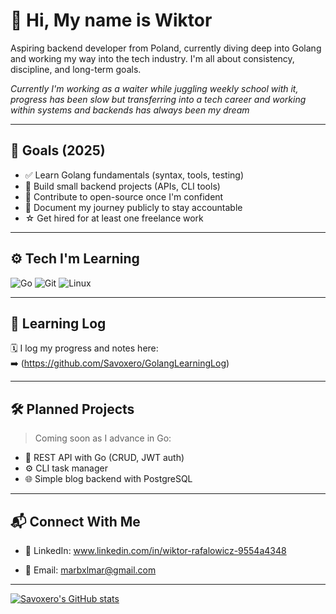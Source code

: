 # 👋 Hi, My name is Wiktor 

Aspiring backend developer from Poland, currently diving deep into Golang and working my way into the tech industry. I'm all about consistency, discipline, and long-term goals.

_Currently I'm working as a waiter while juggling weekly school with it, progress has been slow but transferring into a tech career and working within systems and backends has always been my dream_

---

## 🎯 Goals (2025)

- ✅ Learn Golang fundamentals (syntax, tools, testing)
- 🚧 Build small backend projects (APIs, CLI tools)
- 🧱 Contribute to open-source once I'm confident
- 🧾 Document my journey publicly to stay accountable
- ☆ Get hired for at least one freelance work

---

## ⚙️ Tech I'm Learning

![Go](https://img.shields.io/badge/Go-00ADD8?style=flat-square&logo=go&logoColor=white)
![Git](https://img.shields.io/badge/Git-F05032?style=flat-square&logo=git&logoColor=white)
![Linux](https://img.shields.io/badge/Linux-FCC624?style=flat-square&logo=linux&logoColor=black)

---

## 📓 Learning Log

🗓 I log my progress and notes here:  
➡️ (https://github.com/Savoxero/GolangLearningLog) 

---

## 🛠 Planned Projects

> Coming soon as I advance in Go:

- 🧪 REST API with Go (CRUD, JWT auth)
- ⚙️ CLI task manager
- 🌐 Simple blog backend with PostgreSQL

---

## 📬 Connect With Me

- 💼 LinkedIn: www.linkedin.com/in/wiktor-rafalowicz-9554a4348

- 📧 Email: marbxlmar@gmail.com

---

[![Savoxero's GitHub stats](https://github-readme-stats.vercel.app/api?username=Savoxero)](https://github.com/Savoxero/github-readme-stats)


